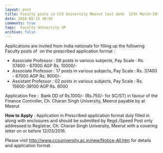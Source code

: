 ```yaml
---
layout: post
title: Faculty posts in CCS University Meerut last date  12th March-2016   
date: 2016-02-15 16:02
comments: true
tags:  Faculty University UP 
archive: false
---
```

Applications are invited from India nationals for filling up the following Faculty posts of  on the prescribed application format :


- Associate Professor : 08 posts in various subjects, Pay Scale : Rs. 37400 - 67000 AGP Rs. 10000/- 
- Associate Professor : 17 posts in various subjects, Pay Scale : Rs. 37400 - 67000 AGP Rs. 9000/-
- Assistant Professor : 02 posts in various subjects, Pay Scale : Rs. 15600-39100 AGP Rs. 6000



Application Fee :  Bank DD of Rs.1000/- (Rs.750/- for SC/ST) in favour of the Finance Controller, Ch. Charan Singh University, Meerut payable by at Meerut 

**How to Apply** : Application in Prescribed application format duly filled in along with enclosures and should be submitted by Regd./Speed Post only addressed to Registrar, Ch. Charan Singh University, Meerut with a covering letter on or before 12/03/2016.

Please visit <http://www.ccsuniversity.ac.in/new/Notice-All.htm> for details and application format. 



